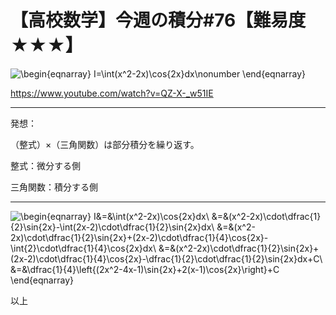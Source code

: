 # 【高校数学】今週の積分#76【難易度★★★】

![\begin{eqnarray}
I=\int(x^2-2x)\cos{2x}dx\nonumber
\end{eqnarray}](texclip20200623222344.png)

https://www.youtube.com/watch?v=QZ-X-_w51IE

----

発想：

（整式）×（三角関数）は部分積分を繰り返す。

整式：微分する側

三角関数：積分する側

----

![\begin{eqnarray}
I&=&\int(x^2-2x)\cos{2x}dx\\
&=&(x^2-2x)\cdot\dfrac{1}{2}\sin{2x}-\int(2x-2)\cdot\dfrac{1}{2}\sin{2x}dx\\
&=&(x^2-2x)\cdot\dfrac{1}{2}\sin{2x}+(2x-2)\cdot\dfrac{1}{4}\cos{2x}-\int{2}\cdot\dfrac{1}{4}\cos{2x}dx\\
&=&(x^2-2x)\cdot\dfrac{1}{2}\sin{2x}+(2x-2)\cdot\dfrac{1}{4}\cos{2x}-\dfrac{1}{2}\cdot\dfrac{1}{2}\sin{2x}dx+C\\
&=&\dfrac{1}{4}\left\{(2x^2-4x-1)\sin{2x}+2(x-1)\cos{2x}\right\}+C
\end{eqnarray}](texclip20200623223551.png)

以上